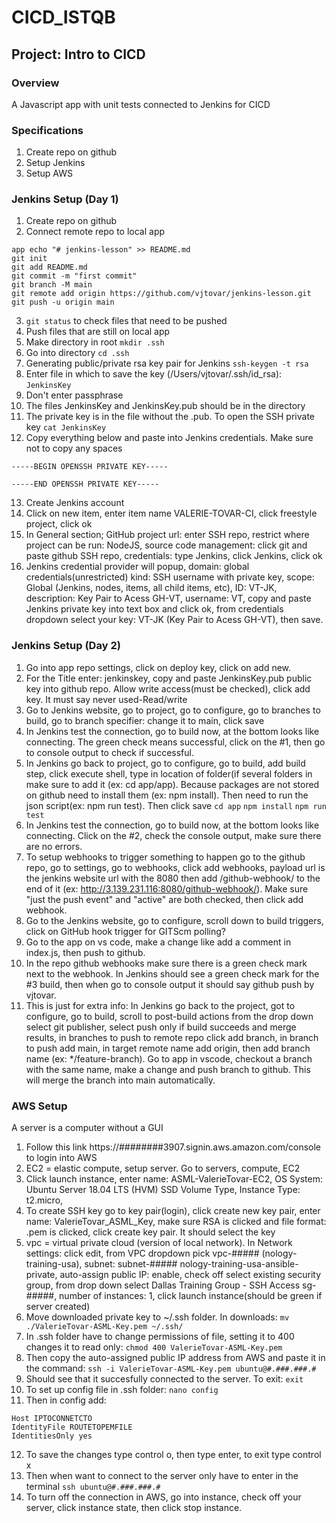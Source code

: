 # CICD_ISTQB

## Project: Intro to CICD

### Overview
A Javascript app with unit tests connected to Jenkins for CICD

### Specifications
1. Create repo on github
2. Setup Jenkins
3. Setup AWS

### Jenkins Setup (Day 1) 
1. Create repo on github
2. Connect remote repo to local app
```
app echo "# jenkins-lesson" >> README.md
git init
git add README.md
git commit -m "first commit"
git branch -M main
git remote add origin https://github.com/vjtovar/jenkins-lesson.git
git push -u origin main
```
3. ```git status``` to check files that need to be pushed
4. Push files that are still on local app
5. Make directory in root ```mkdir .ssh```
6. Go into directory ```cd .ssh```
7. Generating public/private rsa key pair for Jenkins ```ssh-keygen -t rsa```
8.  Enter file in which to save the key (/Users/vjtovar/.ssh/id_rsa): ```JenkinsKey```
9. Don't enter passphrase
10. The files JenkinsKey and JenkinsKey.pub should be in the directory
11. The private key is in the file without the .pub. To open the SSH private key ```cat JenkinsKey```
12. Copy everything below and paste into Jenkins credentials. Make sure not to copy any spaces
```
-----BEGIN OPENSSH PRIVATE KEY-----

-----END OPENSSH PRIVATE KEY-----
```
13. Create Jenkins account
14. Click on new item, enter item name VALERIE-TOVAR-CI, click freestyle project, click ok
15. In General section; GitHub project url: enter SSH repo, restrict where project can be run: NodeJS, source code management: click git and paste github SSH repo, credentials: type Jenkins, click Jenkins, click ok
16. Jenkins credential provider will popup, domain: global credentials(unrestricted) kind: SSH username with private key, scope: Global (Jenkins, nodes, items, all child items, etc), ID: VT-JK, description: Key Pair to Acess GH-VT, username: VT, copy and paste Jenkins private key into text box and click ok, from credentials dropdown select your key: VT-JK (Key Pair to Acess GH-VT), then save.

### Jenkins Setup (Day 2) 
1. Go into app repo settings, click on deploy key, click on add new.
2. For the Title enter: jenkinskey, copy and paste JenkinsKey.pub public key into github repo. Allow write access(must be checked), click add key. It must say never used-Read/write
3. Go to Jenkins website, go to project, go to configure, go to branches to build, go to branch specifier: change it to main, click save
4. In Jenkins test the connection, go to build now, at the bottom looks like connecting. The green check means successful, click on the #1, then go to console output to check if successful.
5. In Jenkins go back to project, go to configure, go to build, add build step, click execute shell, type in location of folder(if several folders in make sure to add it (ex: cd app/app). Because packages are not stored on github need to install them (ex: npm install). Then need to run the json script(ex: npm run test). Then click save
```cd app```
```npm install```
```npm run test```
6. In Jenkins test the connection, go to build now, at the bottom looks like connecting. Click on the #2, check the console output, make sure there are no errors.
7. To setup webhooks to trigger something to happen go to the github repo, go to settings, go to webhooks, click add webhooks, payload url is the jenkins website url with the 8080 then add /github-webhook/ to the end of it (ex: http://3.139.231.116:8080/github-webhook/). Make sure "just the push event" and "active" are both checked, then click add webhook.
8. Go to the Jenkins website, go to configure, scroll down to build triggers, click on GitHub hook trigger for GITScm polling?
9. Go to the app on vs code, make a change like add a comment in index.js, then push to github.
10. In the repo github webhooks make sure there is a green check mark next to the webhook. In Jenkins should see a green check mark for the #3 build, then when go to console output it should say github push by vjtovar.
11. This is just for extra info: In Jenkins go back to the project, got to configure, go to build, scroll to post-build actions from the drop down select git publisher, select push only if build succeeds and merge results, in branches to push to remote repo click add branch, in branch to push add main, in target remote name add origin, then add branch name (ex: */feature-branch). Go to app in vscode, checkout a branch with the same name, make a change and push branch to github. This will merge the branch into main automatically.

### AWS Setup
A server is a computer without a GUI
1. Follow this link https://########3907.signin.aws.amazon.com/console to login into AWS
2. EC2 = elastic compute, setup server. Go to servers, compute, EC2
3. Click launch instance, enter name: ASML-ValerieTovar-EC2, OS System: Ubuntu Server 18.04 LTS (HVM) SSD Volume Type, Instance Type: t2.micro, 
4. To create SSH key go to key pair(login), click create new key pair, enter name: ValerieTovar_ASML_Key, make sure RSA is clicked and file format: .pem is clicked, click create key pair. It should select the key
5. vpc = virtual private cloud (version of local network). In Network settings: click edit, from VPC dropdown pick vpc-##### (nology-training-usa), subnet: subnet-##### nology-training-usa-ansible-private, auto-assign public IP: enable, check off select existing security group, from drop down select Dallas Training Group - SSH Access sg-#####, number of instances: 1, click launch instance(should be green if server created)
6. Move downloaded private key to ~/.ssh folder. In downloads: ```mv ./ValerieTovar-ASML-Key.pem ~/.ssh/```
7. In .ssh folder have to change permissions of file, setting it to 400 changes it to read only: ```chmod 400 ValerieTovar-ASML-Key.pem```
8. Then copy the auto-assigned public IP address from AWS and paste it in the command: ```ssh -i ValerieTovar-ASML-Key.pem ubuntu@#.###.###.#```
9. Should see that it succesfully connected to the server. To exit: ```exit```
10. To set up config file in .ssh folder: ```nano config```
11. Then in config add: 
```
Host IPTOCONNETCTO 
IdentityFile ROUTETOPEMFILE           
IdentitiesOnly yes
```
12. To save the changes type control o, then type enter, to exit type control x
13. Then when want to connect to the server only have to enter in the terminal ```ssh ubuntu@#.###.###.#```
14. To turn off the connection in AWS, go into instance, check off your server, click instance state, then click stop instance.

